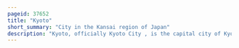 ```yaml
---
pageid: 37652
title: "Kyoto"
short_summary: "City in the Kansai region of Japan"
description: "Kyoto, officially Kyoto City , is the capital city of Kyoto Prefecture in Japan. Kyoto Forms Part of the keihanshin metropolitan Area along with Osaka and Kobe in the kansai Region on Japan's largest and most populous Island Honshu. As of 2020 the City had a Population of 1. 46 million, making it the ninth-most populous City in Japan. The city is the cultural anchor of a substantially larger metropolitan area known as Greater Kyoto, a metropolitan statistical area home to a census-estimated 3. 8 million people."
---
```

